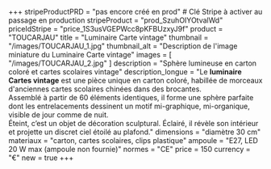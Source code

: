 +++
stripeProductPRD = "pas encore créé en prod" # Clé Stripe à activer au passage en production
stripeProduct = "prod_SzuhOIYOtvalWd"
priceIdStripe = "price_1S3usVGEPWcc8pKFBUzxyJ9f"
product = "TOUCARJAU"
title = "Luminaire Carte vintage"
thumbnail = "/images/TOUCARJAU_1.jpg"
thumbnail_alt = "Description de l'image miniature du Luminaire Carte vintage"
images = [
  "/images/TOUCARJAU_2.jpg"
]
description = "Sphère lumineuse en carton coloré et cartes scolaires vintage"
description_longue = "Le <b>luminaire Cartes vintage</b> est une pièce unique en carton coloré, habillée de morceaux d'anciennes cartes scolaires chinées dans des brocantes.<br>Assemblé à partir de 60 éléments identiques, il forme une sphère parfaite dont les entrelacements dessinent un motif mi-graphique, mi-organique, visible de jour comme de nuit.<br>Éteint, c’est un objet de décoration sculptural. Éclairé, il révèle son intérieur et projette un discret ciel étoilé au plafond."
dimensions = "diamètre 30 cm"
materiaux = "carton, cartes scolaires, clips plastique"
ampoule = "E27, LED 20 W max (ampoule non fournie)"
normes = "CE"
price = 150
currency = "€"
new = true
+++